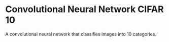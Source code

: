 # Convolutional Neural Network CIFAR 10
 A convolutional neural network that classifies images into 10 categories. 
